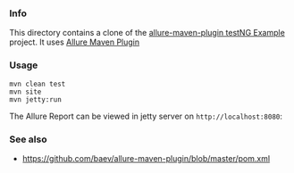 ### Info

This directory contains a clone of the [allure-maven-plugin testNG Example](https://github.com/pnkjngm/alluretestdemo) project.
It uses [Allure Maven Plugin](http://wiki.qatools.ru/display/AL/Allure+Maven+Plugin)

### Usage

```shell
mvn clean test
mvn site
mvn jetty:run
```


The Allure Report can be viewed in jetty server on `http://localhost:8080`:

### See also
 * https://github.com/baev/allure-maven-plugin/blob/master/pom.xml